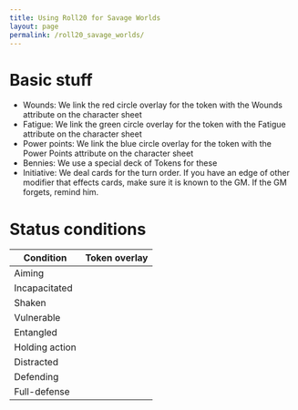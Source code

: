 ```yaml
---
title: Using Roll20 for Savage Worlds
layout: page
permalink: /roll20_savage_worlds/
---
```



# Basic stuff
* Wounds: We link the red circle overlay for the token with the Wounds attribute on the character sheet
* Fatigue: We link the green circle overlay for the token with the Fatigue attribute on the character sheet
* Power points: We link the blue circle overlay for the token with the Power Points attribute on the character sheet
* Bennies: We use a special deck of Tokens for these
* Initiative: We deal cards for the turn order. If you have an edge of other modifier that effects cards, make sure it is known to the GM. If the GM forgets, remind him.


# Status conditions

| Condition | Token overlay |
| - | - |
| Aiming |  |
| Incapacitated |  |
| Shaken |  |
| Vulnerable |  |
| Entangled |  |
| Holding action |  |
| Distracted |  |
| Defending |  |
| Full-defense |  |


